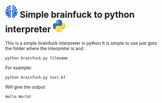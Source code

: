 #  <img height=40px src=./icons/brainfuck.svg> Simple brainfuck to python interpreter <img height=40px src=./icons/python.svg> 

<p>
This is a simple brainfuck interpreter in python
It is simple to use just goto the folder where the interpreter is and :


```sh
python brainfuck.py filename
```
For example:
```sh
python brainfuck.py test.bf
```
Will give the output
```s
Hello World!
```

</p>